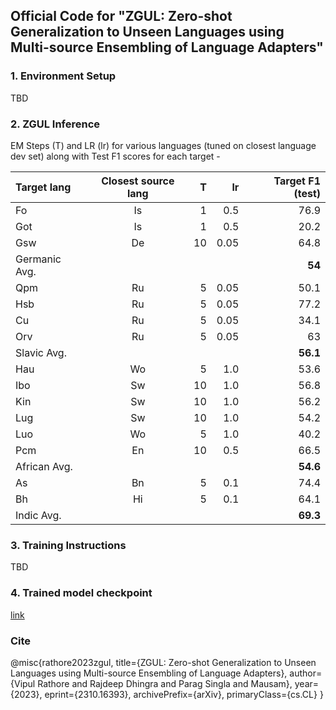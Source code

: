 ## Official Code for "ZGUL: Zero-shot Generalization to Unseen Languages using Multi-source Ensembling of Language Adapters"

### 1. Environment Setup
TBD

### 2. ZGUL Inference
EM Steps (T) and LR (lr) for various languages (tuned on closest language dev set) along with Test F1 scores for each target -  

| Target lang | Closest source lang | T | lr | Target F1 (test) | 
| :------------ |:---------------:| -----:| -----:| -----:|
| Fo      | Is | 1 | 0.5  | 76.9 |
| Got     | Is | 1 | 0.5  | 20.2 |  
| Gsw     | De | 10 | 0.05 |  64.8 |
| Germanic Avg. |   |   |   |  **54**  |
| Qpm     | Ru | 5 | 0.05 | 50.1 |
| Hsb     | Ru | 5 | 0.05 | 77.2 |
| Cu     | Ru | 5 | 0.05 | 34.1 |
| Orv      | Ru | 5 | 0.05 | 63 |
| Slavic Avg. |   |   |   |  **56.1**  |
| Hau     | Wo | 5 | 1.0 | 53.6 |
| Ibo     | Sw | 10 | 1.0 | 56.8 |
| Kin     | Sw | 10 | 1.0 | 56.2 |
| Lug      | Sw | 10 | 1.0 | 54.2 |
| Luo      | Wo | 5 | 1.0 | 40.2 |
| Pcm      | En | 10 | 0.5 | 66.5 |
| African Avg. |   |   |   |   **54.6** |
| As      | Bn | 5 | 0.1 | 74.4 |
| Bh      | Hi | 5 | 0.1 | 64.1 |
| Indic Avg. |   |   |   |   **69.3** |

### 3. Training Instructions
TBD

### 4. Trained model checkpoint
[link](https://drive.google.com/drive/folders/1ihkwheV6x2tKEPAxRoczqATIiXjJ7PDY?usp=sharing)

### Cite
@misc{rathore2023zgul,
      title={ZGUL: Zero-shot Generalization to Unseen Languages using Multi-source Ensembling of Language Adapters}, 
      author={Vipul Rathore and Rajdeep Dhingra and Parag Singla and Mausam},
      year={2023},
      eprint={2310.16393},
      archivePrefix={arXiv},
      primaryClass={cs.CL}
}
